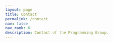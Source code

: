 ```yaml
---
layout: page
title: Contact
permalink: /contact
nav: false
nav_rank: 6
description: Contact of the Programming Group.
---
```

